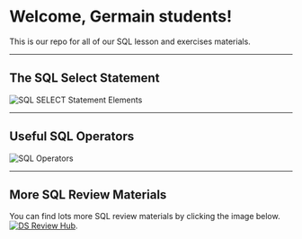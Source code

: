 # Welcome, Germain students!

This is our repo for all of our SQL lesson and exercises materials.

___

## The SQL Select Statement


![SQL SELECT Statement Elements](https://i.pinimg.com/564x/1c/56/71/1c5671e3ddb2d4a9f30d5aac74811cb3.jpg)

___

## Useful SQL Operators

![SQL Operators](https://i.pinimg.com/564x/cf/d7/43/cfd7433698b0ef4bd75e803333df8467.jpg)

___

## More SQL Review Materials

You can find lots more SQL review materials by clicking the image below. [![DS Review Hub](https://i.pinimg.com/564x/bd/a5/99/bda599a6ddb4e30c1e99e649597e6330.jpg)](https://ds-review-hub.github.io/sql_reviews).
